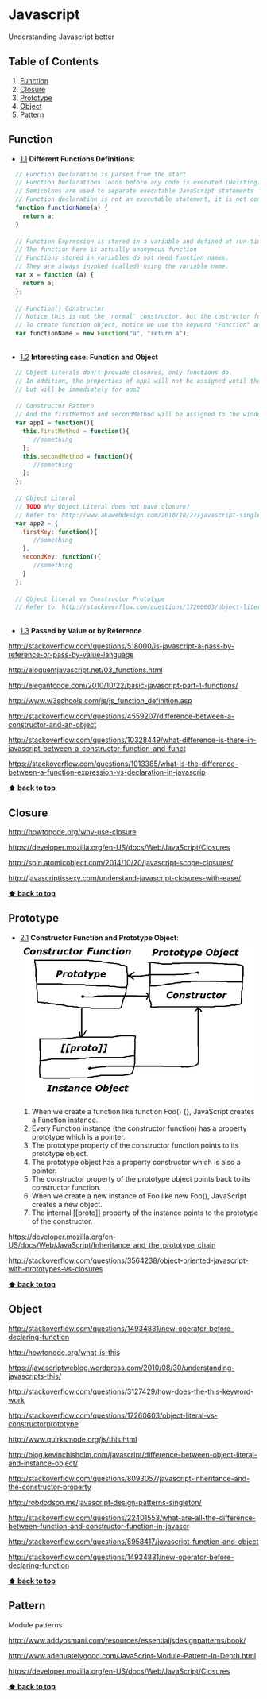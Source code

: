 # Javascript
Understanding Javascript better

## Table of Contents
1. [Function](#function)
1. [Closure](#closure)
1. [Prototype](#prototype)
1. [Object](#object)
1. [Pattern](#pattern)

## Function
- [1.1](#1.1) <a name='1.1'></a> **Different Functions Definitions**: 
```javascript
  // Function Declaration is parsed from the start
  // Function Declarations loads before any code is executed (Hoisting)
  // Semicolons are used to separate executable JavaScript statements
  // Function declaration is not an executable statement, it is not common to end it with a semicolon
  function functionName(a) {
    return a;
  }

  // Function Expression is stored in a variable and defined at run-time
  // The function here is actually anonymous function
  // Functions stored in variables do not need function names. 
  // They are always invoked (called) using the variable name.
  var x = function (a) {
    return a;
  };
  
  // Function() Constructor
  // Notice this is not the 'normal' constructor, but the costructor for function
  // To create function object, notice we use the keyword "Function" and "new"
  var functionName = new Function("a", "return a");
  
```

- [1.2](#1.2) <a name='1.2'></a> **Interesting case: Function and Object**
```javascript
  // Object literals don't provide closures, only functions do. 
  // In addition, the properties of app1 will not be assigned until the function is called in the first example, 
  // but will be immediately for app2

  // Constructor Pattern 
  // And the firstMethod and secondMethod will be assigned to the window object from the start
  var app1 = function(){
    this.firstMethod = function(){
       //something
    };
    this.secondMethod = function(){
       //something
    };
  };
  
  // Object Literal
  // TODO Why Object Literal does not have closure?        
  // Refer to: http://www.akawebdesign.com/2010/10/22/javascript-singletons-object-literals-vs-closures/
  var app2 = {
    firstKey: function(){
       //something
    },
    secondKey: function(){
       //something
    }
  };
  
  // Object literal vs Constructor Prototype
  // Refer to: http://stackoverflow.com/questions/17260603/object-literal-vs-constructorprototype
  
```
- [1.3](#1.3) <a name='1.3'></a> **Passed by Value or by Reference**


http://stackoverflow.com/questions/518000/is-javascript-a-pass-by-reference-or-pass-by-value-language

http://eloquentjavascript.net/03_functions.html

http://elegantcode.com/2010/10/22/basic-javascript-part-1-functions/

http://www.w3schools.com/js/js_function_definition.asp

http://stackoverflow.com/questions/4559207/difference-between-a-constructor-and-an-object

http://stackoverflow.com/questions/10328449/what-difference-is-there-in-javascript-between-a-constructor-function-and-funct

https://stackoverflow.com/questions/1013385/what-is-the-difference-between-a-function-expression-vs-declaration-in-javascrip

**[⬆ back to top](#table-of-contents)**






## Closure
http://howtonode.org/why-use-closure

https://developer.mozilla.org/en-US/docs/Web/JavaScript/Closures

http://spin.atomicobject.com/2014/10/20/javascript-scope-closures/

http://javascriptissexy.com/understand-javascript-closures-with-ease/

**[⬆ back to top](#table-of-contents)**






## Prototype
- [2.1](#2.1) <a name='2.1'></a> **Constructor Function and Prototype Object**:
  ![server diagram](Constructor%20and%20Prototype.png)
    1. When we create a function like function Foo() {}, JavaScript creates a Function instance.
    2. Every Function instance (the constructor function) has a property prototype which is a pointer.
    3. The prototype property of the constructor function points to its prototype object.
    4. The prototype object has a property constructor which is also a pointer.
    5. The constructor property of the prototype object points back to its constructor function.
    6. When we create a new instance of Foo like new Foo(), JavaScript creates a new object.
    7. The internal [[proto]] property of the instance points to the prototype of the constructor.
    
https://developer.mozilla.org/en-US/docs/Web/JavaScript/Inheritance_and_the_prototype_chain

http://stackoverflow.com/questions/3564238/object-oriented-javascript-with-prototypes-vs-closures


**[⬆ back to top](#table-of-contents)**





## Object

http://stackoverflow.com/questions/14934831/new-operator-before-declaring-function

http://howtonode.org/what-is-this

https://javascriptweblog.wordpress.com/2010/08/30/understanding-javascripts-this/

http://stackoverflow.com/questions/3127429/how-does-the-this-keyword-work

http://stackoverflow.com/questions/17260603/object-literal-vs-constructorprototype

http://www.quirksmode.org/js/this.html

http://blog.kevinchisholm.com/javascript/difference-between-object-literal-and-instance-object/

http://stackoverflow.com/questions/8093057/javascript-inheritance-and-the-constructor-property

http://robdodson.me/javascript-design-patterns-singleton/

http://stackoverflow.com/questions/22401553/what-are-all-the-difference-between-function-and-constructor-function-in-javascr

http://stackoverflow.com/questions/5958417/javascript-function-and-object

http://stackoverflow.com/questions/14934831/new-operator-before-declaring-function

**[⬆ back to top](#table-of-contents)**







## Pattern

Module patterns

http://www.addyosmani.com/resources/essentialjsdesignpatterns/book/

http://www.adequatelygood.com/JavaScript-Module-Pattern-In-Depth.html

https://developer.mozilla.org/en-US/docs/Web/JavaScript/Closures

**[⬆ back to top](#table-of-contents)**
